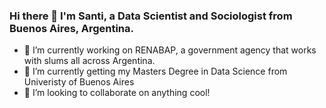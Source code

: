 ### Hi there 👋 I'm Santi, a Data Scientist and Sociologist from Buenos Aires, Argentina.

- 🔭 I’m currently working on RENABAP, a government agency that works with slums all across Argentina.
- 🌱 I’m currently getting my Masters Degree in Data Science from Univeristy of Buenos Aires
- 👯 I’m looking to collaborate on anything cool!

<!--
**tizan25/tizan25** is a ✨ _special_ ✨ repository because its `README.md` (this file) appears on your GitHub profile.

Here are some ideas to get you started:


-->

